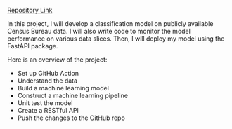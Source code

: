 [Repository Link](https://github.com/KorinneStegall/Deploying-a-Scalable-ML-Pipeline-with-FastAPI)

In this project, I will develop a classification model on publicly available Census Bureau data. I will also write code to monitor the model performance on various data slices. Then, I will deploy my model using the FastAPI package.

Here is an overview of the project:
- Set up GitHub Action
- Understand the data
- Build a machine learning model
- Construct a machine learning pipeline
- Unit test the model
- Create a RESTful API
- Push the changes to the GitHub repo
